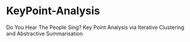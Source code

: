 # KeyPoint-Analysis
Do You Hear The People Sing? Key Point Analysis via Iterative Clustering and Abstractive Summarisation
